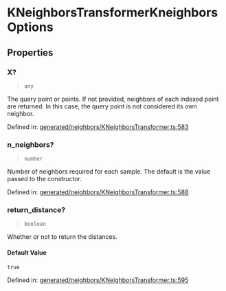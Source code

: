 # KNeighborsTransformerKneighborsOptions

## Properties

### X?

> `any`

The query point or points. If not provided, neighbors of each indexed point are returned. In this case, the query point is not considered its own neighbor.

Defined in:  [generated/neighbors/KNeighborsTransformer.ts:583](https://github.com/transitive-bullshit/scikit-learn-ts/blob/92ab806/packages/sklearn/src/generated/neighbors/KNeighborsTransformer.ts#L583)

### n\_neighbors?

> `number`

Number of neighbors required for each sample. The default is the value passed to the constructor.

Defined in:  [generated/neighbors/KNeighborsTransformer.ts:588](https://github.com/transitive-bullshit/scikit-learn-ts/blob/92ab806/packages/sklearn/src/generated/neighbors/KNeighborsTransformer.ts#L588)

### return\_distance?

> `boolean`

Whether or not to return the distances.

#### Default Value

`true`

Defined in:  [generated/neighbors/KNeighborsTransformer.ts:595](https://github.com/transitive-bullshit/scikit-learn-ts/blob/92ab806/packages/sklearn/src/generated/neighbors/KNeighborsTransformer.ts#L595)
